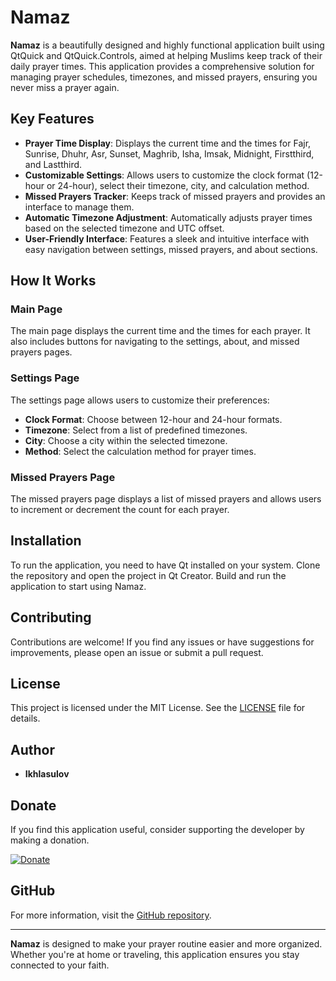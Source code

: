 # Namaz

**Namaz** is a beautifully designed and highly functional application built using QtQuick and QtQuick.Controls, aimed at helping Muslims keep track of their daily prayer times. This application provides a comprehensive solution for managing prayer schedules, timezones, and missed prayers, ensuring you never miss a prayer again.

## Key Features

- **Prayer Time Display**: Displays the current time and the times for Fajr, Sunrise, Dhuhr, Asr, Sunset, Maghrib, Isha, Imsak, Midnight, Firstthird, and Lastthird.
- **Customizable Settings**: Allows users to customize the clock format (12-hour or 24-hour), select their timezone, city, and calculation method.
- **Missed Prayers Tracker**: Keeps track of missed prayers and provides an interface to manage them.
- **Automatic Timezone Adjustment**: Automatically adjusts prayer times based on the selected timezone and UTC offset.
- **User-Friendly Interface**: Features a sleek and intuitive interface with easy navigation between settings, missed prayers, and about sections.

## How It Works

### Main Page
The main page displays the current time and the times for each prayer. It also includes buttons for navigating to the settings, about, and missed prayers pages.

### Settings Page
The settings page allows users to customize their preferences:
- **Clock Format**: Choose between 12-hour and 24-hour formats.
- **Timezone**: Select from a list of predefined timezones.
- **City**: Choose a city within the selected timezone.
- **Method**: Select the calculation method for prayer times.

### Missed Prayers Page
The missed prayers page displays a list of missed prayers and allows users to increment or decrement the count for each prayer.

## Installation

To run the application, you need to have Qt installed on your system. Clone the repository and open the project in Qt Creator. Build and run the application to start using Namaz.

## Contributing

Contributions are welcome! If you find any issues or have suggestions for improvements, please open an issue or submit a pull request.

## License

This project is licensed under the MIT License. See the [LICENSE](LICENSE) file for details.

## Author

- **Ikhlasulov**

## Donate

If you find this application useful, consider supporting the developer by making a donation.

[![Donate](https://img.shields.io/badge/Donate-PayPal-blue.svg)](https://pay.cloudtips.ru/p/693e007a)

## GitHub

For more information, visit the [GitHub repository](https://github.com/Ikhlasulov/Namaz).

---

**Namaz** is designed to make your prayer routine easier and more organized. Whether you're at home or traveling, this application ensures you stay connected to your faith.
